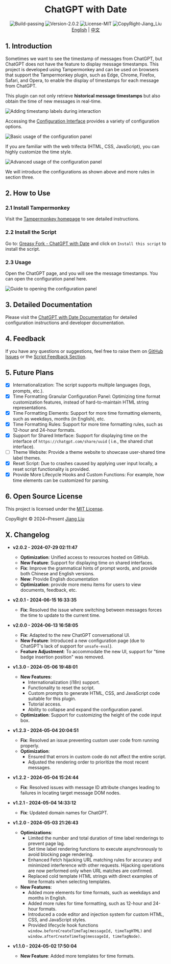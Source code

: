 # <div align="center">ChatGPT with Date</div>

<div align="center">
  <img src="https://img.shields.io/badge/Build-passing-%2396C40F" alt="Build-passing"/>
  <img src="https://img.shields.io/badge/Version-2.0.2-%231081C1" alt="Version-2.0.2"/>
  <img src="https://img.shields.io/badge/License-MIT-%2396C40F" alt="License-MIT"/>
  <img src="https://img.shields.io/badge/CopyRight-Jiang_Liu-%2396C40F" alt="CopyRight-Jiang_Liu"/>
</div>

<div align="center">
    <a href="#">English</a> | <a href="README_zh.md">中文</a>
</div>

## 1. Introduction

Sometimes we want to see the timestamp of messages from ChatGPT, but ChatGPT does not have the feature to display
message timestamps.
This project is developed using Tampermonkey and can be used on browsers that support the Tampermonkey plugin, such as
Edge, Chrome, Firefox, Safari, and Opera, to enable the display of timestamps for each message from ChatGPT.

This plugin can not only retrieve **historical message timestamps** but also obtain the time of new messages in
real-time.

![Adding timestamp labels during interaction](docs/res/img/在交互时添加时间标签.gif)

Accessing the [Configuration Interface](https://jiang-taibai.github.io/chatgpt-with-date-config-page/) provides a
variety of configuration options.

![Basic usage of the configuration panel](docs/res/img/配置面板-基本使用.gif)

If you are familiar with the web trifecta (HTML, CSS, JavaScript), you can highly customize the time style.

![Advanced usage of the configuration panel](docs/res/img/配置面板-高级使用.gif)

We will introduce the configurations as shown above and more rules in section three.

## 2. How to Use

### 2.1 Install Tampermonkey

Visit the [Tampermonkey homepage](https://www.tampermonkey.net/index.php?browser=chrome&locale=zh) to see detailed
instructions.

### 2.2 Install the Script

Go to: [Greasy Fork - ChatGPT with Date](https://greasyfork.org/en/scripts/493949-chatgpt-with-date)
and click on `Install this script` to install the script.

### 2.3 Usage

Open the ChatGPT page, and you will see the message timestamps. You can open the configuration panel here.

![Guide to opening the configuration panel](docs/res/img/配置面板启动引导.png)

## 3. Detailed Documentation

Please visit the [ChatGPT with Date Documentation](https://jiang-taibai.github.io/chatgpt-with-date/) for detailed
configuration instructions and developer documentation.

## 4. Feedback

If you have any questions or suggestions, feel free to raise them
on [GitHub Issues](https://github.com/jiang-taibai/chatgpt-with-date/issues)
or the [Script Feedback Section](https://greasyfork.org/en/scripts/493949-chatgpt-with-date/feedback).

## 5. Future Plans

- [x] Internationalization: The script supports multiple languages (logs, prompts, etc.).
- [x] Time Formatting Granular Configuration Panel: Optimizing time format customization features, instead of
  hard-to-maintain HTML string representations.
- [x] Time Formatting Elements: Support for more time formatting elements, such as weekdays, months (in English), etc.
- [x] Time Formatting Rules: Support for more time formatting rules, such as 12-hour and 24-hour formats.
- [x] Support for Shared Interface: Support for displaying time on the interface of `https://chatgpt.com/share/uuid` (
  i.e., the shared chat interface).
- [ ] Theme Website: Provide a theme website to showcase user-shared time label themes.
- [x] Reset Script: Due to crashes caused by applying user input locally, a reset script functionality is provided.
- [x] Provide More Lifecycle Hooks and Custom Functions: For example, how time elements can be customized for parsing.

## 6. Open Source License

This project is licensed under the [MIT License](https://opensource.org/licenses/MIT).

CopyRight © 2024~Present [Jiang Liu](https://coderjiang.com)

## X. Changelog

- **v2.0.2 - 2024-07-29 02:11:47**
    - **Optimization**: Unified access to resources hosted on GitHub.
    - **New Feature**: Support for displaying time on shared interfaces.
    - **Fix**: Improve the grammatical hints of prompt words, and provide both Chinese and English versions.
    - **New**: Provide English documentation
    - **Optimization**: provide more menu items for users to view documents, feedback, etc.

- **v2.0.1 - 2024-06-15 16:33:35**
    - **Fix**: Resolved the issue where switching between messages forces the time to update to the current time.

- **v2.0.0 - 2024-06-13 16:58:05**
    - **Fix**: Adapted to the new ChatGPT conversational UI.
    - **New Feature**: Introduced a new configuration page (due to ChatGPT's lack of support for `unsafe-eval`).
    - **Feature Adjustment**: To accommodate the new UI, support for "time badge insertion position" was removed.

- **v1.3.0 - 2024-05-06 19:48:01**
    - **New Features**:
        - Internationalization (i18n) support.
        - Functionality to reset the script.
        - Custom prompts to generate HTML, CSS, and JavaScript code suitable for this plugin.
        - Tutorial access.
        - Ability to collapse and expand the configuration panel.
    - **Optimization**: Support for customizing the height of the code input box.

- **v1.2.3 - 2024-05-04 20:04:51**
    - **Fix**: Resolved an issue preventing custom user code from running properly.
    - **Optimization**:
        - Ensured that errors in custom code do not affect the entire script.
        - Adjusted the rendering order to prioritize the most recent messages.

- **v1.2.2 - 2024-05-04 15:24:44**
    - **Fix**: Resolved issues with message ID attribute changes leading to failures in locating target message DOM
      nodes.

- **v1.2.1 - 2024-05-04 14:33:12**
    - **Fix**: Updated domain names for ChatGPT.

- **v1.2.0 - 2024-05-03 21:26:43**
    - **Optimizations**:
        - Limited the number and total duration of time label renderings to prevent page lag.
        - Set time label rendering functions to execute asynchronously to avoid blocking page rendering.
        - Enhanced Fetch hijacking URL matching rules for accuracy and minimized interference with other requests.
          Hijacking operations are now performed only when URL matches are confirmed.
        - Replaced cold template HTML strings with direct examples of time formats when selecting templates.
    - **New Features**:
        - Added more elements for time formats, such as weekdays and months in English.
        - Added more rules for time formatting, such as 12-hour and 24-hour formats.
        - Introduced a code editor and injection system for custom HTML, CSS, and JavaScript styles.
        - Provided lifecycle hook functions `window.beforeCreateTimeTag(messageId, timeTagHTML)`
          and `window.afterCreateTimeTag(messageId, timeTagNode)`.

- **v1.1.0 - 2024-05-02 17:50:04**
    - **New Feature**: Added more templates for time formats.


